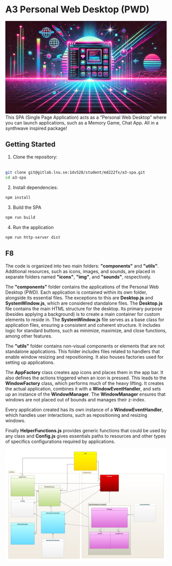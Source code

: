 # A3 Personal Web Desktop (PWD)
![PWD_image](public/img/pwd.jpg)
This SPA (Single Page Application) acts as a “Personal Web Desktop” where you can launch applications, such as a Memory Game, Chat App. All in a synthwave inspired package!

## Getting Started

1. Clone the repository:

  ``` bash

  git clone git@gitlab.lnu.se:1dv528/student/md222fx/a3-spa.git
  cd a3-spa 
  ```

2. Install dependencies:

  ``` bash
  npm install
  ```

3. Build the SPA

  ``` bash
npm run build
  ```

4. Run the application

  ``` bash
  npm run http-server dist
  ```



## F8

The code is organized into two main folders: **"components"** and **"utils"**. Additional resources, such as icons, images, and sounds, are placed in separate folders named **"icons"**, **"img"**, and **"sounds"**, respectively.

The **"components"** folder contains the applications of the Personal Web Desktop (PWD). Each application is contained within its own folder, alongside its essential files. The exceptions to this are **Desktop.js** and **SystemWindow.js**, which are considered standalone files. The **Desktop.js** file contains the main HTML structure for the desktop. Its primary purpose (besides applying a background) is to create a main container for custom elements to reside in. The **SystemWindow.js** file serves as a base class for application files, ensuring a consistent and coherent structure. It includes logic for standard buttons, such as minimize, maximize, and close functions, among other features.

The **"utils"** folder contains non-visual components or elements that are not standalone applications. This folder includes files related to handlers that enable window resizing and repositioning. It also houses factories used for setting up applications.

The **AppFactory** class creates app icons and places them in the app bar. It also defines the actions triggered when an icon is pressed. This leads to the **WindowFactory** class, which performs much of the heavy lifting. It creates the actual application, combines it with a **WindowEventHandler**, and sets up an instance of the **WindowManager**. The **WindowManager** ensures that windows are not placed out of bounds and manages their z-index.

Every application created has its own instance of a **WindowEventHandler**, which handles user interactions, such as repositioning and resizing windows.

Finally **HelperFunctions.js** provides generic functions that could be used by any class and **Config.js** gives essentials paths to resources and other types of specifics configurations required by applications.

![class-diagram](public/img/class-diagram-PWC.jpeg)
